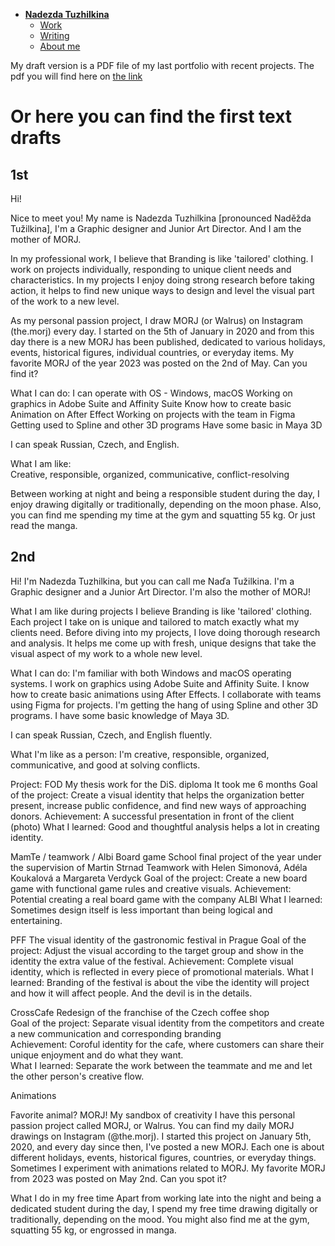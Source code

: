 - [**Nadezda Tuzhilkina**](./)
    - [Work](english-for-designers/02-first-impression/index.html)
    - [Writing](https://nadatuzh.github.io/english-for-designers/01-one-word/)
    - [About me](https://stolgeth.github.io/english-for-designers/about-me.html)

My draft version is a PDF file of my last portfolio with recent projects. The pdf you will find here on [the link](https://drive.google.com/file/d/1E9Qmnk6vPJ09dsfgRbWv17RE--_uRPHH/view?usp=sharing)

# Or here you can find the first text drafts

## 1st
Hi! 

Nice to meet you!
My name is Nadezda Tuzhilkina [pronounced Naděžda Tužilkina],
I'm a Graphic designer and Junior Art Director. And I am the mother of MORJ. 

In my professional work, I believe that Branding is like 'tailored' clothing. I work on projects individually, responding to unique client needs and characteristics. In my projects I enjoy doing strong research before taking action, it helps to find new unique ways to design and level the visual part of the work to a new level.

As my personal passion project, I draw MORJ (or Walrus) on Instagram (the.morj) every day. I started on the 5th of January in 2020 and from this day there is a new MORJ has been published, dedicated to various holidays, events, historical figures, individual countries, or everyday items. My favorite MORJ of the year 2023 was posted on the 2nd of May. Can you find it? 

What I can do: 
I can operate with OS - Windows, macOS
Working on graphics in Adobe Suite and Affinity Suite
Know how to create basic Animation on After Effect 
Working on projects with the team in Figma 
Getting used to Spline and other 3D programs 
Have some basic in Maya 3D 

I can speak Russian, Czech, and English. 

What I am like:  
Creative, responsible, organized, communicative, conflict-resolving

Between working at night and being a responsible student during the day, I enjoy drawing digitally or traditionally, depending on the moon phase. Also, you can find me spending my time at the gym and squatting 55 kg.  Or just read the manga. 



## 2nd
Hi!
I'm Nadezda Tuzhilkina, but you can call me Naďa Tužilkina. I'm a Graphic designer and a Junior Art Director. I'm also the mother of MORJ!

What I am like during projects
I believe Branding is like 'tailored' clothing. Each project I take on is unique and tailored to match exactly what my clients need. Before diving into my projects, I love doing thorough research and analysis. It helps me come up with fresh, unique designs that take the visual aspect of my work to a whole new level.

What I can do:
I'm familiar with both Windows and macOS operating systems.
I work on graphics using Adobe Suite and Affinity Suite.
I know how to create basic animations using After Effects.
I collaborate with teams using Figma for projects.
I'm getting the hang of using Spline and other 3D programs.
I have some basic knowledge of Maya 3D.

I can speak Russian, Czech, and English fluently.

What I'm like as a person:
I'm creative, responsible, organized, communicative, and good at solving conflicts.

Project:
FOD
My thesis work for the DiS. diploma 
It took me 6 months
Goal of the project: Create a visual identity that helps the organization better present, increase public confidence, and find new ways of approaching donors.
Achievement: A successful presentation in front of the client (photo) 
What I learned: Good and thoughtful analysis helps a lot in creating identity. 

MamTe / teamwork / Albi 
Board game 
School final project of the year under the supervision of Martin Strnad
Teamwork with Helen Simonová, Adéla Koukalová a Margareta Verdyck
Goal of the project: Create a new board game with functional game rules and creative visuals. 
Achievement: Potential creating a real board game with the company ALBI
What I learned: Sometimes design itself is less important than being logical and entertaining. 

PFF 
The visual identity of the gastronomic festival in Prague 
Goal of the project: Adjust the visual according to the target group and show in the identity the extra value of the festival. 
Achievement: Complete visual identity, which is reflected in every piece of promotional materials. 
What I learned: Branding of the festival is about the vibe the identity will project and how it will affect people. And the devil is in the details. 

CrossCafe 
Redesign of the franchise of the Czech coffee shop  
Goal of the project: Separate visual identity from the competitors and create a new communication and corresponding branding   
Achievement: Coroful identity for the cafe, where customers can share their unique enjoyment and do what they want.  
What I learned: Separate the work between the teammate and me and let the other person's creative flow. 

Animations 

Favorite animal? MORJ!
My sandbox of creativity 
I have this personal passion project called MORJ, or Walrus. You can find my daily MORJ drawings on Instagram (@the.morj). I started this project on January 5th, 2020, and every day since then, I've posted a new MORJ. Each one is about different holidays, events, historical figures, countries, or everyday things.
Sometimes I experiment with animations related to MORJ. 
 My favorite MORJ from 2023 was posted on May 2nd. Can you spot it?
 
What I do in my free time
Apart from working late into the night and being a dedicated student during the day, I spend my free time drawing digitally or traditionally, depending on the mood. You might also find me at the gym, squatting 55 kg, or engrossed in manga.


